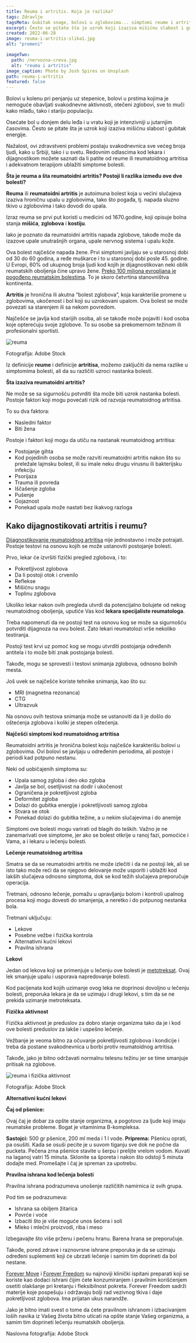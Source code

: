 ```yaml
---
title: Reuma i artritis. Koja je razlika?
tags: Zdravlje
tagsMeta: Gubitak snage, bolovi u zglobovima... simptomi reume i artritisa, dijagnostika i načini lečenja.
excerpt: Često se pitate šta je uzrok koji izaziva mišićnu slabost i gubitak energije.
created: 2022-06-28
image: reuma-i-artritis-slika1.jpg
alt: "promeni"

imageTwo:
  path: /nervozna-creva.jpg
  alt: "reuma i artritis"
image_caption: Photo by Josh Spires on Unsplash
path: reuma-i-artritis
featured: false
---
```




Bolovi u kolenu pri penjanju uz stepenice, bolovi u prstima kojima je nemoguće obavljati svakodnevne aktivnosti, otečeni zglobovi, sve to muči kako mlađu, tako i stariju populaciju.

Osećate bol u donjem delu leđa i u vratu koji je intenzivniji u jutarnjim časovima. Često se pitate šta je uzrok koji izaziva mišićnu slabost i gubitak energije.

Nažalost, ovi zdravstveni problemi postaju svakodnevnica sve većeg broja ljudi, kako u Srbiji, tako i u svetu. Redovnim odlascima kod lekara i dijagnostikom možete saznati da li patite od reume ili reumatoidnog artritisa i adekvatnom terapijom ublažiti simptome bolesti.

**Šta je reuma a šta reumatoidni artritis? Postoji li razlika između ove dve bolesti?**

**Reuma** ili **reumatoidni artritis** je autoimuna bolest koja u većini slučajeva izaziva hroničnu upalu u zglobovima, tako što pogađa, tj. napada sluzno tkivo u zglobovima i tako dovodi do upala.

Izraz reuma se prvi put koristi u medicini od 1670.godine, koji opisuje bolna stanja **mišića**, **zglobova** i **kostiju**.

Iako je poznato da reumatoidni artritis napada zglobove, takođe može da izazove upale unutrašnjih organa, upale nervnog sistema i upalu kože.

Ova bolest najčešće napada žene. Prvi simptomi javljaju se u starosnoj dobi od 30 do 60 godina, a ređe muškarce i to u starosnoj dobi posle 45. godine.
U Evropi, 60% od ukupnog broja ljudi kod kojih je dijagnostikovan neki oblik reumatskih oboljenja čine upravo žene. [Preko 100 miliona evropljana je pogođeno reumatskim bolestima](https://www.news-medical.net/health/What-is-Rheumatism.aspx). To je skoro četvrtina stanovništva kontinenta.

**Artritis** je hronična ili akutna “bolest zglobova”, koja karakteriše promene u zglobovima, ukočenost i bol koji su uzrokovani upalom. Ova bolest se može povezati sa starenjem ili sa nekom povredom.

Najčešće se javlja kod starijih osoba, ali se takođe može pojaviti i kod osoba koje opterećuju svoje zglobove. To su osobe sa prekomernom težinom ili profesionalni sportisti.

![reuma](./images/reuma-i-artritis-slika2.jpg)

Fotografija: Adobe Stock

Iz definicije **reume** i definicije **artritisa**, možemo zaključiti da nema razlike u simptomima bolesti, ali da su različiti uzroci nastanka bolesti.

**Šta izaziva reumatoidni artritis?**

Ne može se sa sigurnošću potvrditi šta može biti uzrok nastanka bolesti. Postoje faktori koji mogu povećati rizik od razvoja reumatoidnog artritisa.

To su dva faktora:

- Nasledni faktor
- Biti žena


Postoje i faktori koji mogu da utiču na nastanak reumatoidnog artritisa:

- Postojanje gihta
- Kod pojedinih osoba se može razviti reumatoidni artritis nakon što su preležale lajmsku bolest, ili su imale neku drugu virusnu ili bakterijsku infekciju
- Psorijaza
- Trauma ili povreda
- Iščašenje zgloba
- Pušenje
- Gojaznost
- Ponekad upala može nastati bez ikakvog razloga



## Kako dijagnostikovati artritis i reumu?

[Dijagnostikovanje reumatoidnog artritisa](https://www.healthline.com/health/rheumatoid-arthritis#diagnosis) nije jednostavno i može potrajati. Postoje testovi na osnovu kojih se može ustanoviti postojanje bolesti.

Prvo, lekar će izvršiti fizički pregled zglobova, i to:

- Pokretljivost zglobova
- Da li postoji otok i crvenilo
- Reflekse
- Mišićnu snagu
- Toplinu zglobova 



Ukoliko lekar nakon ovih pregleda utvrdi da potencijalno bolujete od nekog reumatoidnog oboljenja, uputiće Vas kod **lekara specijaliste reumatologa**.

Treba napomenuti da ne postoji test na osnovu kog se može sa sigurnošću potvrditi dijagnoza na ovu bolest. Zato lekari reumatolozi vrše nekoliko testiranja.

Postoji test krvi uz pomoć kog se mogu utvrditi postojanja određenih antitela i to može biti znak postojanja bolesti.

Takođe, mogu se sprovesti i testovi snimanja zglobova, odnosno bolnih mesta.

Još uvek se najčešće koriste tehnike snimanja, kao što su:

- MRI (magnetna rezonanca)
- CTG
- Ultrazvuk

Na osnovu ovih testova snimanja može se ustanoviti da li je došlo do oštećenja zglobova i koliki je stepen oštećenja.

**Najčešći simptomi kod reumatoidnog artritisa**

Reumatoidni artritis je hronična bolest koju najčešće karakterišu bolovi u zglobovima. Ovi bolovi se javljaju u određenim periodima, ali postoje i periodi kad potpuno nestanu.

Neki od uobičajenih simptoma su:

- Upala samog zgloba i deo oko zgloba
- Javlja se bol, osetljivost na dodir i ukočenost
- Ograničena je pokretljivost zgloba
- Deformitet zgloba
- Dolazi do gubitka energije i pokretljivosti samog zgloba 
- Stvara se otok
- Ponekad dolazi do gubitka težine, a u nekim slučajevima i do anemije

Simptomi ove bolesti mogu varirati od blagih do teških. Važno je ne zanemarivati ove simptome, jer ako se bolest otkrije u ranoj fazi, pomoćiće i Vama, a i lekaru u lečenju bolesti.

**Lečenje reumatoidnog artritisa**

Smatra se da se reumatoidni artritis ne može izlečiti i da ne postoji lek, ali se isto tako može reći da se njegovo delovanje može usporiti i ublažiti kod lakših slučajeva odnosno simptoma, dok se kod težih slučajeva preporučuje operacija.

Tretmani, odnosno lečenje, pomažu u upravljanju bolom i kontroli upalnog procesa koji mogu dovesti do smanjenja, a neretko i do potpunog nestanka bola.

Tretmani uključuju:

- Lekove
- Posebne vežbe i fizička kontrola
- Alternativni kućni lekovi
- Pravilna ishrana


**Lekovi**

Jedan od lekova koji se primenjuje u lečenju ove bolesti je [metotreksat](https://www.reumatologija.rs/bolesti/reumatoidni-artritis/). Ovaj lek smanjuje upalu i usporava napredovanje bolesti.

Kod pacijenata kod kojih uzimanje ovog leka ne doprinosi dovoljno u lečenju bolesti, preporuka lekara je da se uzimaju i drugi lekovi, s tim da se ne prekida uzimanje metroteksata.



**Fizička aktivnost**

Fizička aktivnost je preduslov za dobro stanje organizma tako da je i kod ove bolesti preduslov za lakše i uspešno lečenje.

Vežbanje je veoma bitno za očuvanje pokretljivosti zglobova i kondicije i treba da postane svakodnevnica u borbi protiv reumatoidnog artritisa.

Takođe, jako je bitno održavati normalnu telesnu težinu jer se time smanjuje pritisak na zglobove.

 ![reuma i fizička aktivnost](./images/reuma-i-artritis-slika3.jpg)

Fotografija: Adobe Stock



**Alternativni kućni lekovi**

**Čaj od pšenice:**

Ovaj čaj je dobar za opšte stanje organizma, a pogotovo za ljude koji imaju reumatske probleme. Bogat je vitaminima B-kompleksa. 

**Sastojci:** 500 gr pšenice, 200 ml meda i 1 l vode. **Priprema:** Pšenicu oprati, pa osušiti. Kada se osuši pecite je u suvom tiganju sve dok ne počne da pucketa. Pečena zrna pšenice stavite u šerpu i prelijte vrelom vodom. Kuvati na laganoj vatri 15 minuta. Sklonite sa šporeta i nakon što odstoji 5 minuta dodajte med. Promešajte i čaj je spreman za upotrebu.

**Pravilna ishrana kod lečenja bolesti**

Pravilna ishrana podrazumeva unošenje različitih namirnica iz svih grupa.

Pod tim se podrazumeva:

- Ishrana sa obiljem žitarica
- Povrće i voće
- Izbaciti što je više moguće unos šećera i soli
- Mleko i mlečni proizvodi, riba i meso



Izbegavajte što više prženu i pečenu hranu. Barena hrana se preporučuje.

Takođe, pored zdrave i raznovrsne ishrane preporuka je da se uzimaju određeni suplementi koji će ubrzati lečenje i samim tim doprineti da bol nestane.

[Forever Move](https://flpshop.rs/dodaci-ishrani/11800/forever-move-esm-complex/360000954255/personal.html) i [Forever Freedom](https://flpshop.rs/napici/11619/forever-freedom/360000954255/personal.html) su najnoviji klinički ispitani preparati koji se koriste kao dodaci ishrani čijim ćete konzumiranjem i pravilnim korišćenjem  osetiti olakšanje pri kretanju i fleksibilnost pokreta. Forever Freedom sadrži materije koje pospešuju i održavaju bolji rad vezivnog tkiva i daje pokretljivost zglobova. Ima prijatan ukus narandže.  

Jako je bitno imati svest o tome da ćete pravilnom ishranom i izbacivanjem loših navika iz Vašeg života bitno uticati na opšte stanje Vašeg organizma, a samim tim doprineti lečenju reumatskih oboljenja.

Naslovna fotografija: Adobe Stock

